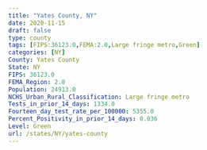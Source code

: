 ```yaml
---
title: "Yates County, NY"
date: 2020-11-15
draft: false
type: county
tags: [FIPS:36123.0,FEMA:2.0,Large fringe metro,Green]
categories: [NY]
County: Yates County
State: NY
FIPS: 36123.0
FEMA_Region: 2.0
Population: 24913.0
NCHS_Urban_Rural_Classification: Large fringe metro
Tests_in_prior_14_days: 1334.0
Fourteen_day_test_rate_per_100000: 5355.0
Percent_Positivity_in_prior_14_days: 0.036
Level: Green
url: /states/NY/yates-county
---
```



